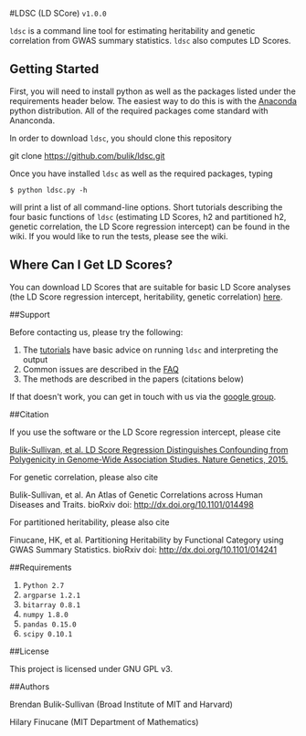 
#LDSC (LD SCore) `v1.0.0`

`ldsc` is a command line tool for estimating heritability and genetic correlation from GWAS summary statistics. `ldsc` also computes LD Scores.

## Getting Started

First, you will need to install python as well as the packages listed under the requirements header below. The easiest way to do this is with the [Anaconda](https://store.continuum.io/cshop/anaconda/) python distribution. All of the required packages come standard with Ananconda.

In order to download `ldsc`, you should clone this repository

  git clone https://github.com/bulik/ldsc.git

Once you have installed `ldsc` as well as the required packages, typing
```
$ python ldsc.py -h
```
will print a list of all command-line options. Short tutorials describing the four basic functions of `ldsc` (estimating LD Scores, h2 and partitioned h2, genetic correlation, the LD Score regression intercept) can be found in the wiki. If you would like to run the tests, please see the wiki.

## Where Can I Get LD Scores?

You can download LD Scores that are suitable for basic LD Score analyses (the LD Score regression intercept, heritability, genetic correlation) [here](http://www.broadinstitute.org/~bulik/eur_ldscores/).


##Support

Before contacting us, please try the following:

1. The [tutorials](tutorials/) have basic advice on running `ldsc` and interpreting the output
2. Common issues are described in the [FAQ](docs/FAQ)
2. The methods are described in the papers (citations below)

If that doesn't work, you can get in touch with us via the [google group](https://groups.google.com/forum/?hl=en#!forum/ldsc_users).


##Citation

If you use the software or the LD Score regression intercept, please cite

[Bulik-Sullivan, et al. LD Score Regression Distinguishes Confounding from Polygenicity in Genome-Wide Association Studies.
Nature Genetics, 2015.](http://www.nature.com/ng/journal/vaop/ncurrent/full/ng.3211.html)

For genetic correlation, please also cite

Bulik-Sullivan, et al. An Atlas of Genetic Correlations across Human Diseases and Traits. bioRxiv doi: http://dx.doi.org/10.1101/014498

For partitioned heritability, please also cite

Finucane, HK, et al. Partitioning Heritability by Functional Category using GWAS Summary Statistics. bioRxiv doi: http://dx.doi.org/10.1101/014241


##Requirements

1. `Python 2.7`
2. `argparse 1.2.1`
3. `bitarray 0.8.1`
4. `numpy 1.8.0`
5. `pandas 0.15.0`
6. `scipy 0.10.1`

##License

This project is licensed under GNU GPL v3.


##Authors

Brendan Bulik-Sullivan (Broad Institute of MIT and Harvard)

Hilary Finucane (MIT Department of Mathematics)

